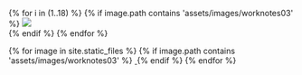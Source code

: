 

{% for i in (1..18) %}
 {% if image.path contains 'assets/images/worknotes03' %}
<img src="{{ site.baseurl }}{{ image.path }}"><br>
{% endif %}
{% endfor %}

{% for image in site.static_files %}
    {% if image.path contains 'assets/images/worknotes03' %}
        <a href="{{ site.baseurl }}{{ image.path }}" target="_blank">
            <img src="{{ site.baseurl }}{{ image.path }}" alt="" class="img-thumbnail" />
        </a>
    {% endif %}
{% endfor %} 
